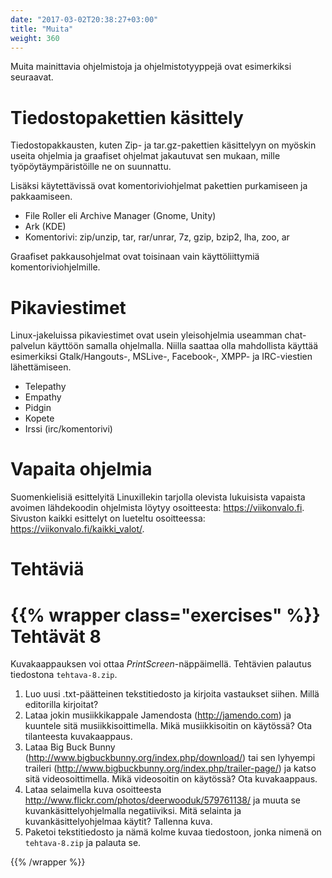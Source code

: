 ```yaml
---
date: "2017-03-02T20:38:27+03:00"
title: "Muita"
weight: 360
---
```



Muita mainittavia ohjelmistoja ja ohjelmistotyyppejä ovat esimerkiksi seuraavat.


Tiedostopakettien käsittely
===============================

Tiedostopakkausten, kuten Zip- ja tar.gz-pakettien käsittelyyn on myöskin useita ohjelmia
ja graafiset ohjelmat jakautuvat sen mukaan, mille työpöytäympäristöille ne on suunnattu.

Lisäksi käytettävissä ovat komentoriviohjelmat pakettien purkamiseen ja pakkaamiseen.

* File Roller eli Archive Manager (Gnome, Unity)
* Ark (KDE)
* Komentorivi: zip/unzip, tar, rar/unrar, 7z, gzip, bzip2, lha, zoo, ar

Graafiset pakkausohjelmat ovat toisinaan vain käyttöliittymiä komentoriviohjelmille.



Pikaviestimet
===============================

Linux-jakeluissa pikaviestimet ovat usein yleisohjelmia useamman chat-palvelun käyttöön
samalla ohjelmalla. Niilla saattaa olla mahdollista käyttää esimerkiksi Gtalk/Hangouts-,
MSLive-, Facebook-, XMPP- ja IRC-viestien lähettämiseen.

* Telepathy
* Empathy
* Pidgin
* Kopete
* Irssi (irc/komentorivi)




Vapaita ohjelmia
===============================

Suomenkielisiä esittelyitä Linuxillekin tarjolla olevista lukuisista
vapaista avoimen lähdekoodin ohjelmista löytyy osoitteesta: <https://viikonvalo.fi>.
Sivuston kaikki esittelyt on lueteltu osoitteessa: <https://viikonvalo.fi/kaikki_valot/>.





Tehtäviä
==============================

{{% wrapper class="exercises" %}}
Tehtävät 8
===============================

Kuvakaappauksen voi ottaa *PrintScreen*-näppäimellä. Tehtävien palautus tiedostona `tehtava-8.zip`.

1. Luo uusi .txt-päätteinen tekstitiedosto ja kirjoita vastaukset siihen. Millä editorilla kirjoitat?
2. Lataa jokin musiikkikappale Jamendosta (http://jamendo.com) ja kuuntele sitä musiikkisoittimella.
   Mikä musiikkisoitin on käytössä? Ota tilanteesta kuvakaappaus.
3. Lataa Big Buck Bunny (http://www.bigbuckbunny.org/index.php/download/)
   tai sen lyhyempi traileri (http://www.bigbuckbunny.org/index.php/trailer-page/)
   ja katso sitä videosoittimella. Mikä videosoitin on käytössä? Ota kuvakaappaus.
4. Lataa selaimella kuva osoitteesta
   http://www.flickr.com/photos/deerwooduk/579761138/ ja muuta se kuvankäsittelyohjelmalla
   negatiiviksi. Mitä selainta ja kuvankäsittelyohjelmaa käytit? Tallenna kuva.
5. Paketoi tekstitiedosto ja nämä kolme kuvaa tiedostoon, jonka nimenä on `tehtava-8.zip` ja palauta se.

{{% /wrapper %}}
